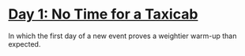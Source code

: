 # [Day 1: No Time for a Taxicab][day1]

[day1]: https://adventofcode.com/2016/day/1

In which the first day of a new event proves a weightier warm-up than expected.
